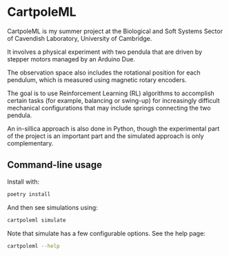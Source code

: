 CartpoleML
==========

CartpoleML is my summer project at the Biological and Soft Systems Sector of Cavendish Laboratory, University of Cambridge.

It involves a physical experiment with two pendula that are driven by stepper motors managed by an Arduino Due.

The observation space also includes the rotational position for each pendulum, which is measured using magnetic rotary encoders.

The goal is to use Reinforcement Learning (RL) algorithms to accomplish certain tasks (for example, balancing or swing-up) for increasingly difficult mechanical configurations that may include springs connecting the two pendula.

An in-sillica approach is also done in Python, though the experimental part of the project is an important part and the simulated approach is only complementary.

## Command-line usage

Install with:

```sh
poetry install
```

And then see simulations using:

```sh
cartpoleml simulate
```

Note that simulate has a few configurable options. See the help page:

```sh
cartpoleml --help
```
